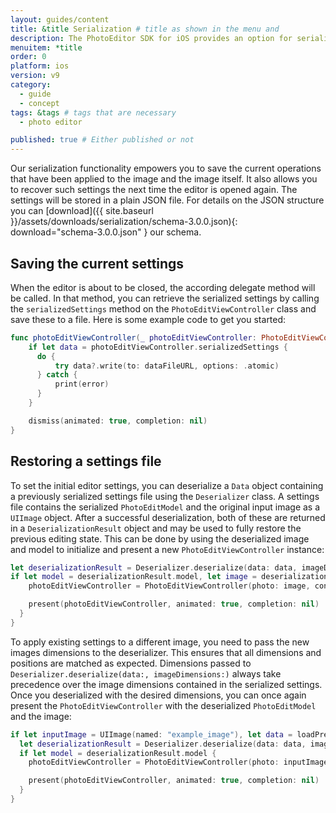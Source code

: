 ```yaml
---
layout: guides/content
title: &title Serialization # title as shown in the menu and
description: The PhotoEditor SDK for iOS provides an option for serialization and deserialization, allowing your users to save and revise their work anytime.
menuitem: *title
order: 0
platform: ios
version: v9
category:
  - guide
  - concept
tags: &tags # tags that are necessary
  - photo editor

published: true # Either published or not
---
```



Our serialization functionality empowers you to save the current operations that have been applied to the image and the image itself. It also allows you to recover such settings the next time the editor is opened again. The settings will be stored in a plain JSON file.
For details on the JSON structure you can [download]({{ site.baseurl }}/assets/downloads/serialization/schema-3.0.0.json){: download="schema-3.0.0.json" } our schema.

## Saving the current settings
When the editor is about to be closed, the according delegate method will be called.
In that method, you can retrieve the serialized settings by calling the `serializedSettings` method on the `PhotoEditViewController` class
and save these to a file. Here is some example code to get you started:

```swift
func photoEditViewController(_ photoEditViewController: PhotoEditViewController, didSave image: UIImage, and data: Data) {
    if let data = photoEditViewController.serializedSettings {
      do {
          try data?.write(to: dataFileURL, options: .atomic)
      } catch {
          print(error)
      }
    }

    dismiss(animated: true, completion: nil)
}
```

## Restoring a settings file

To set the initial editor settings, you can deserialize a `Data` object containing a previously serialized settings file using the `Deserializer` class. A settings file contains the serialized `PhotoEditModel` and the original input image as a `UIImage` object. After a successful deserialization, both of these are returned in a `DeserializationResult` object and may be used to fully restore the previous editing state. This can be done by using the deserialized image and model to initialize and present a new `PhotoEditViewController` instance:

```swift
let deserializationResult = Deserializer.deserialize(data: data, imageDimensions: nil)
if let model = deserializationResult.model, let image = deserializationResult.image {
    photoEditViewController = PhotoEditViewController(photo: image, configuration: Configuration(), menuItems: PhotoEditMenuItem.defaultItems, photoEditModel: model)

    present(photoEditViewController, animated: true, completion: nil)
  }
}
```

To apply existing settings to a different image, you need to pass the new images dimensions to the deserializer. This ensures that all dimensions and positions are matched as expected. Dimensions passed to `Deserializer.deserialize(data:, imageDimensions:)` always take precedence over the image dimensions contained in the serialized settings. Once you deserialized with the desired dimensions, you can once again present the `PhotoEditViewController` with the deserialized `PhotoEditModel` and the image:

```swift
if let inputImage = UIImage(named: "example_image"), let data = loadPredefinedSettingsData() {
  let deserializationResult = Deserializer.deserialize(data: data, imageDimensions: inputImage.size)
  if let model = deserializationResult.model {
    photoEditViewController = PhotoEditViewController(photo: inputImage, configuration: Configuration(), menuItems: PhotoEditMenuItem.defaultItems, photoEditModel: model)

    present(photoEditViewController, animated: true, completion: nil)
  }
}
```
